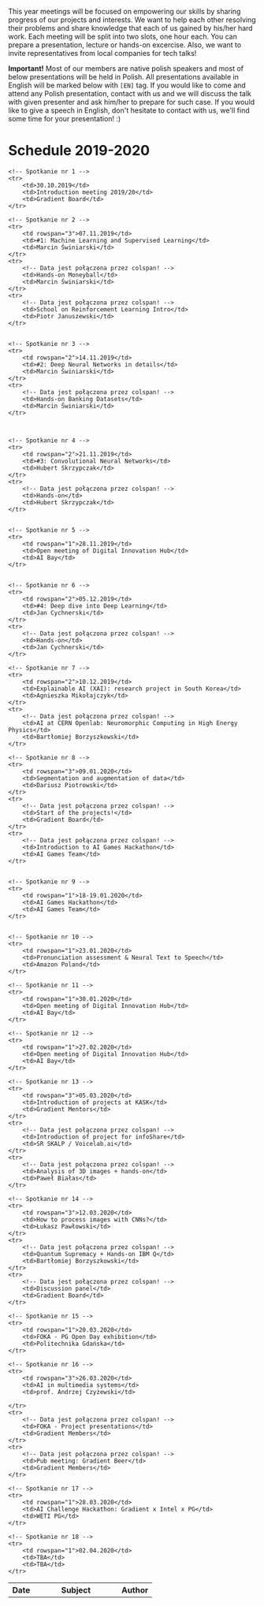 This year meetings will be focused on empowering our skills by sharing progress of our projects and interests.
 We want to help each other resolving their problems and share knowledge that each of us gained by his/her hard work.
 Each meeting will be split into two slots, one hour each. You can prepare a presentation, lecture or hands-on
 excercise. Also, we want to invite representatives from local companies for tech talks!

**Important!** Most of our members are native polish speakers and most of below presentations will be held in Polish.
 All presentations available in English will be marked below with `[EN]` tag. If you would like to come and attend
 any Polish presentation, contact with us and we will discuss the talk with given presenter and ask him/her to prepare
 for such case. If you would like to give a speech in English, don't hesitate to contact with us, we'll find some time
 for your presentation! :)

# Schedule 2019-2020

<table>
    <tr>
        <th style="width:18%;">Date</th>
        <th style="width:58%;">Subject</th>
        <th style="width:29%;">Author</th>
    </tr>

    <!-- Spotkanie nr 1 -->
    <tr>
        <td>30.10.2019</td>
        <td>Introduction meeting 2019/20</td>
        <td>Gradient Board</td>
    </tr>

    <!-- Spotkanie nr 2 -->
    <tr>
        <td rowspan="3">07.11.2019</td>
        <td>#1: Machine Learning and Supervised Learning</td>
        <td>Marcin Świniarski</td>
    </tr>
    <tr>
        <!-- Data jest połączona przez colspan! -->
        <td>Hands-on Moneyball</td>
        <td>Marcin Świniarski</td>
    </tr>
	<tr>
        <!-- Data jest połączona przez colspan! -->
        <td>School on Reinforcement Learning Intro</td>
        <td>Piotr Januszewski</td>
    </tr>


    <!-- Spotkanie nr 3 -->
    <tr>
        <td rowspan="2">14.11.2019</td>
        <td>#2: Deep Neural Networks in details</td>
        <td>Marcin Świniarski</td>
    </tr>
	<tr>
        <!-- Data jest połączona przez colspan! -->
        <td>Hands-on Banking Datasets</td>
        <td>Marcin Świniarski</td>
    </tr>



    <!-- Spotkanie nr 4 -->
    <tr>
        <td rowspan="2">21.11.2019</td>
        <td>#3: Convolutional Neural Networks</td>
        <td>Hubert Skrzypczak</td>
    </tr>
    <tr>
        <!-- Data jest połączona przez colspan! -->
        <td>Hands-on</td>
        <td>Hubert Skrzypczak</td>
    </tr>


    <!-- Spotkanie nr 5 -->
    <tr>
        <td rowspan="1">28.11.2019</td>
        <td>Open meeting of Digital Innovation Hub</td>
        <td>AI Bay</td>
    </tr>


    <!-- Spotkanie nr 6 -->
    <tr>
        <td rowspan="2">05.12.2019</td>
        <td>#4: Deep dive into Deep Learning</td>
        <td>Jan Cychnerski</td>
    </tr>
    <tr>
        <!-- Data jest połączona przez colspan! -->
        <td>Hands-on</td>
        <td>Jan Cychnerski</td>
    </tr>
	
	<!-- Spotkanie nr 7 -->
    <tr>
        <td rowspan="2">10.12.2019</td>
        <td>Explainable AI (XAI): research project in South Korea</td>
        <td>Agnieszka Mikołajczyk</td>
    </tr>
    <tr>
        <!-- Data jest połączona przez colspan! -->
        <td>AI at CERN Openlab: Neuromorphic Computing in High Energy Physics</td>
        <td>Bartłomiej Borzyszkowski</td>
    </tr>
	
	<!-- Spotkanie nr 8 -->
	<tr>
        <td rowspan="3">09.01.2020</td>
        <td>Segmentation and augmentation of data</td>
        <td>Dariusz Piotrowski</td>
    </tr>
	<tr>
        <!-- Data jest połączona przez colspan! -->
        <td>Start of the projects!</td>
        <td>Gradient Board</td>
    </tr>
	<tr>
        <!-- Data jest połączona przez colspan! -->
        <td>Introduction to AI Games Hackathon</td>
        <td>AI Games Team</td>
    </tr>
    
	
	<!-- Spotkanie nr 9 -->
    <tr>
        <td rowspan="1">18-19.01.2020</td>
        <td>AI Games Hackathon</td>
        <td>AI Games Team</td>
    </tr>
	

	<!-- Spotkanie nr 10 -->
	<tr>
        <td rowspan="1">23.01.2020</td>
        <td>Pronunciation assessment & Neural Text to Speech</td>
        <td>Amazon Poland</td>
    </tr>

	<!-- Spotkanie nr 11 -->
    <tr>
        <td rowspan="1">30.01.2020</td>
        <td>Open meeting of Digital Innovation Hub</td>
        <td>AI Bay</td>
    </tr>
	
	<!-- Spotkanie nr 12 -->
    <tr>
        <td rowspan="1">27.02.2020</td>
        <td>Open meeting of Digital Innovation Hub</td>
        <td>AI Bay</td>
    </tr>
	
	<!-- Spotkanie nr 13 -->
	<tr>
        <td rowspan="3">05.03.2020</td>
        <td>Introduction of projects at KASK</td>
        <td>Gradient Mentors</td>
    </tr>
	<tr>
        <!-- Data jest połączona przez colspan! -->
        <td>Introduction of project for infoShare</td>
        <td>SR SKALP / Voicelab.ai</td>
    </tr>
	<tr>
        <!-- Data jest połączona przez colspan! -->
        <td>Analysis of 3D images + hands-on</td>
        <td>Paweł Białas</td>
    </tr>
	
	<!-- Spotkanie nr 14 -->
	<tr>
        <td rowspan="3">12.03.2020</td>
        <td>How to process images with CNNs?</td>
        <td>Łukasz Pawłowski</td>
    </tr>
	<tr>
        <!-- Data jest połączona przez colspan! -->
        <td>Quantum Supremacy + Hands-on IBM Q</td>
        <td>Bartłomiej Borzyszkowski</td>
    </tr>
	<tr>
        <!-- Data jest połączona przez colspan! -->
        <td>Discussion panel</td>
        <td>Gradient Board</td>
    </tr>
	
	<!-- Spotkanie nr 15 -->
    <tr>
        <td rowspan="1">20.03.2020</td>
        <td>FOKA - PG Open Day exhibition</td>
        <td>Politechnika Gdańska</td>
    </tr>
	
	<!-- Spotkanie nr 16 -->
	<tr>
        <td rowspan="3">26.03.2020</td>
		<td>AI in multimedia systems</td>
        <td>prof. Andrzej Czyżewski</td>

    </tr>
	<tr>
        <!-- Data jest połączona przez colspan! -->
        <td>FOKA - Project presentations</td>
        <td>Gradient Members</td>
    </tr>
	<tr>
        <!-- Data jest połączona przez colspan! -->
        <td>Pub meeting: Gradient Beer</td>
        <td>Gradient Members</td>
    </tr>
	
	<!-- Spotkanie nr 17 -->
	<tr>
        <td rowspan="1">28.03.2020</td>
        <td>AI Challenge Hackathon: Gradient x Intel x PG</td>
        <td>WETI PG</td>
    </tr>
	
	<!-- Spotkanie nr 18 -->
	<tr>
        <td rowspan="1">02.04.2020</td>
        <td>TBA</td>
        <td>TBA</td>
    </tr>


</table>

